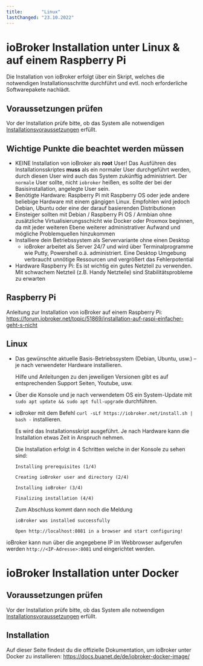 ```yaml
---
title:       "Linux"
lastChanged: "23.10.2022"
---
```



# ioBroker Installation unter Linux & auf einem Raspberry Pi

Die Installation von ioBroker erfolgt über ein Skript, welches die notwendigen 
Installationsschritte durchführt und evtl. noch erforderliche Softwarepakete nachlädt.


## Voraussetzungen prüfen
Vor der Installation prüfe bitte, ob das System alle notwendigen [Installationsvoraussetzungen](./requirements.md) erfüllt.

## Wichtige Punkte die beachtet werden müssen

- KEINE Installation von ioBroker als **root** User! Das Ausführen des Installationsskriptes **muss** als ein normaler User durchgeführt werden,
durch diesen User wird auch das System zukünftig administriert. Der `normale` User sollte, nicht `iobroker` heißen, es sollte der bei der Basisinstallation, angelegte User sein.
- Benötigte Hardware: Raspberry Pi mit Raspberry OS oder jede andere beliebige Hardware mit einem gängigen Linux. Empfohlen wird jedoch Debian, Ubuntu oder eine der darauf basierenden Distributionen 
- Einsteiger sollten mit Debian / Raspberry Pi OS / Armbian ohne  zusätzliche Virtualisierungsschicht wie Docker oder Proxmox beginnen, da mit jeder weiteren Ebene weiterer administrativer Aufwand und mögliche Problemquellen hinzukommen
- Installiere dein Betriebssystem als Servervariante ohne einen Desktop
  - ioBroker arbeitet als Server 24/7 und wird über Terminalprogramme wie Putty, Powershell o.ä. administriert. Eine Desktop Umgebung verbraucht unnötige Ressourcen und vergrößert das Fehlerpotential
- Hardware Raspberry Pi: Es ist wichtig ein gutes Netzteil zu verwenden. Mit schwachem Netzteil (z.B. Handy Netzteile) 
sind Stabilitätsprobleme zu erwarten


## Raspberry Pi 
Anleitung zur Installation von ioBroker auf einem Raspberry Pi: https://forum.iobroker.net/topic/51869/installation-auf-raspi-einfacher-geht-s-nicht

## Linux 

* Das gewünschte aktuelle Basis-Betriebssystem (Debian, Ubuntu, usw.) – je nach verwendeter Hardware installieren.

  Hilfe und Anleitungen zu den jeweiligen Versionen gibt es auf entsprechenden Support Seiten, Youtube, usw.
 
* Über die Konsole und je nach verwendetem OS ein System-Update  mit ``sudo apt update && sudo apt full-upgrade`` durchführen.

* ioBroker mit dem Befehl ``curl -sLf https://iobroker.net/install.sh | bash -`` installieren.

  Es wird das Installationsskript ausgeführt. Je nach Hardware kann die Installation etwas Zeit in Anspruch nehmen.
  
  Die Installation erfolgt in 4 Schritten welche in der Konsole zu sehen sind:

  ``Installing prerequisites (1/4)``

  ``Creating ioBroker user and directory (2/4)``

  ``Installing ioBroker (3/4)``

  ``Finalizing installation (4/4)``

  Zum Abschluss kommt dann noch die Meldung 
  
  ``ioBroker was installed successfully``

  ``Open http://localhost:8081 in a browser and start configuring!``

ioBroker kann nun über die angegebene IP im Webbrowser aufgerufen werden ``http://<IP-Adresse>:8081`` und eingerichtet werden.


# ioBroker Installation unter Docker
## Voraussetzungen prüfen
Vor der Installation prüfe bitte, ob das System alle notwendigen [Installationsvoraussetzungen](./requirements.md) erfüllt.


## Installation
Auf dieser Seite findest du die offizielle Dokumentation, um ioBroker unter Docker zu installieren: https://docs.buanet.de/de/iobroker-docker-image/